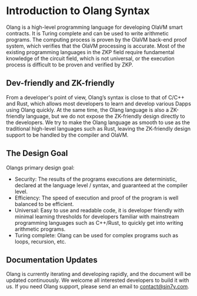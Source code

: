 # Introduction to Olang Syntax

Olang is a high-level programming language for developing OlaVM smart contracts. It is Turing complete and can be used to write arithmetic programs. The computing process is proven by the OlaVM back-end proof system, which verifies that the OlaVM processing is accurate. 
Most of the existing programming languages in the ZKP field require fundamental knowledge of the circuit field, which is not universal, or the execution process is difficult to be proven and verified by ZKP.

## Dev-friendly and ZK-friendly

From a developer's point of view, Olang’s syntax is close to that of C/C++ and Rust, which allows most developers to learn and develop various Dapps using Olang quickly. At the same time, the Olang language is also a ZK-friendly language, but we do not expose the ZK-friendly design directly to the developers. We try to make the Olang language as smooth to use as the traditional high-level languages such as Rust, leaving the ZK-friendly design support to be handled by the compiler and OlaVM.


## The Design Goal

Olangs primary design goal:
- Security: The results of the programs executions are deterministic, declared at the language level / syntax, and guaranteed at the compiler level.
- Efficiency: The speed of execution and proof of the program is well balanced to be efficient.
- Universal: Easy to use and readable code, it is developer friendly with minimal learning thresholds for developers familiar with mainstream programming languages such as C++/Rust, to quickly get into writing arithmetic programs.
- Turing complete: Olang can be used for complex programs such as loops, recursion, etc.

## Documentation Updates

Olang is currently iterating and developing rapidly, and the document will be updated continuously. We welcome all interested developers to build it with us. If you need Olang support, please send an email to contact@sin7y.com.
